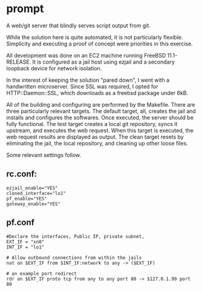 # prompt
A web/git server that blindly serves script output from git.

While the solution here is quite automated, it is not particularly flexible.  Simplicity and executing a proof of concept were priorities in this exercise.

All development was done on an EC2 machine running FreeBSD 11.1-RELEASE.  It is configured as a jail host using ezjail and a secondary loopback device for network isolation.

In the interest of keeping the solution "pared down", I went with a handwritten microserver.  Since SSL was required, I opted for HTTP::Daemon::SSL, which downloads as a freebsd package under 6kB.

All of the building and configuring are performed by the Makefile.  There are three particularly relevant targets.  The default target, all, creates the jail and installs and configures the softwares.  Once executed, the server should be fully functional.  The test target creates a local git repository, syncs it upstream, and executes the web request.  When this target is executed, the web request results are displayed as output.  The clean target resets by eliminating the jail, the local repository, and cleaning up other loose files.

Some relevant settings follow.

## rc.conf:
```
ezjail_enable="YES"
cloned_interface="lo1"
pf_enable="YES"
gateway_enable="YES"
```
  
## pf.conf
```
#Declare the interfaces, Public IP, private subnet,
EXT_IF = "xn0"
INT_IF = "lo1"
  
# Allow outbound connections from within the jails
nat on $EXT_IF from $INT_IF:network to any -> ($EXT_IF)
  
# an example port redirect
rdr on $EXT_IF proto tcp from any to any port 80 -> $127.0.1.99 port 80
```
